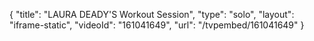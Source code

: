 {
    "title": "LAURA DEADY'S Workout Session",
    "type": "solo",
    "layout": "iframe-static",
    "videoId": "161041649",
    "url": "\/tvpembed\/161041649"
}